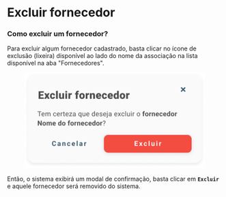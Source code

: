 # Excluir fornecedor

### Como excluir um fornecedor?

Para excluir algum fornecedor cadastrado, basta clicar no ícone de exclusão (lixeira) disponível ao lado do nome da associação na lista disponível na aba "Fornecedores".

<figure><img src="../../../.gitbook/assets/Excluir fornecedor.png" alt=""><figcaption></figcaption></figure>

Então, o sistema exibirá um modal de confirmação, basta clicar em **`Excluir`** e aquele fornecedor será removido do sistema.
